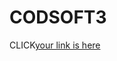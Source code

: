 # CODSOFT3
CLICK[your link is here](https://www.figma.com/file/L5zfKBfGK0eA1HKfrtYqDj/Food-Menu?type=design&node-id=0%3A1&mode=design&t=z4j1FweLRnleCWjq-1)
